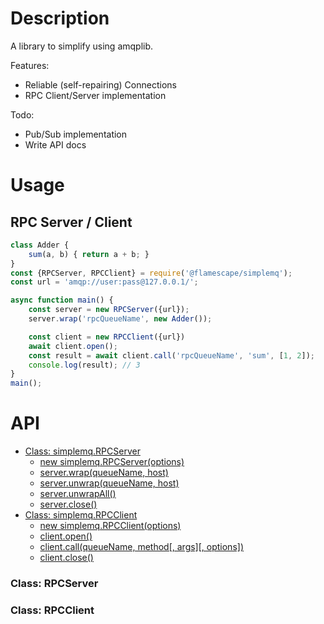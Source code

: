 # Description

A library to simplify using amqplib.

Features:
- Reliable (self-repairing) Connections
- RPC Client/Server implementation

Todo:
- Pub/Sub implementation
- Write API docs

# Usage

## RPC Server / Client

```js
class Adder {
    sum(a, b) { return a + b; }
}
const {RPCServer, RPCClient} = require('@flamescape/simplemq');
const url = 'amqp://user:pass@127.0.0.1/';

async function main() {
    const server = new RPCServer({url});
    server.wrap('rpcQueueName', new Adder());

    const client = new RPCClient({url})
    await client.open();
    const result = await client.call('rpcQueueName', 'sum', [1, 2]);
    console.log(result); // 3
}
main();
```

# API

- [Class: simplemq.RPCServer](#class-rpcserver)
  - [new simplemq.RPCServer(options)](#new-simplemqrpcserveroptions)
  - [server.wrap(queueName, host)](#serverwrap)
  - [server.unwrap(queueName, host)](#serverunwrap)
  - [server.unwrapAll()](#serverunwrapAll)
  - [server.close()](#serverclose)
- [Class: simplemq.RPCClient](#class-rpcclient)
  - [new simplemq.RPCClient(options)](#new-simplemqrpcclientoptions)
  - [client.open()](#clientopen)
  - [client.call(queueName, method[, args][, options])](#clientcall)
  - [client.close()](#clientclose)

### Class: RPCServer

### Class: RPCClient
